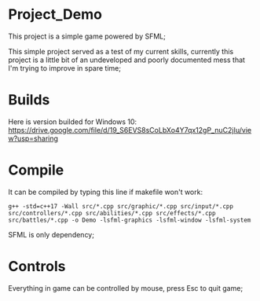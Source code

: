 # Project_Demo

This project is a simple game powered by SFML;

This simple project served as a test of my current skills, currently this project is a little bit of an undeveloped and poorly documented mess that I'm trying to improve in spare time;

# Builds

Here is version builded for Windows 10:
https://drive.google.com/file/d/19_S6EVS8sCoLbXo4Y7qx12gP_nuC2jIu/view?usp=sharing

# Compile

It can be compiled by typing this line if makefile won't work:

`g++ -std=c++17 -Wall src/*.cpp src/graphic/*.cpp src/input/*.cpp src/controllers/*.cpp src/abilities/*.cpp src/effects/*.cpp src/battles/*.cpp -o Demo -lsfml-graphics -lsfml-window -lsfml-system`

SFML is only dependency;

# Controls

Everything in game can be controlled by mouse, press Esc to quit game;
